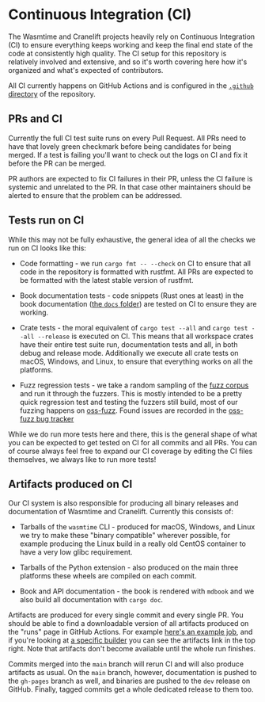 # Continuous Integration (CI)

The Wasmtime and Cranelift projects heavily rely on Continuous Integration (CI)
to ensure everything keeps working and keep the final end state of the code at
consistently high quality. The CI setup for this repository is relatively
involved and extensive, and so it's worth covering here how it's organized and
what's expected of contributors.

All CI currently happens on GitHub Actions and is configured in the [`.github`
directory][dir] of the repository.

[dir]: https://github.com/bytecodealliance/wasmtime/tree/main/.github

## PRs and CI

Currently the full CI test suite runs on every Pull Request. All PRs need to
have that lovely green checkmark before being candidates for being merged. If a
test is failing you'll want to check out the logs on CI and fix it before the PR
can be merged.

PR authors are expected to fix CI failures in their PR, unless the CI failure is
systemic and unrelated to the PR. In that case other maintainers should be
alerted to ensure that the problem can be addressed.

## Tests run on CI

While this may not be fully exhaustive, the general idea of all the checks we
run on CI looks like this:

* Code formatting - we run `cargo fmt -- --check` on CI to ensure that all code
  in the repository is formatted with rustfmt. All PRs are expected to be
  formatted with the latest stable version of rustfmt.

* Book documentation tests - code snippets (Rust ones at least) in the book
  documentation ([the `docs`
  folder](https://github.com/bytecodealliance/wasmtime/tree/main/docs)) are
  tested on CI to ensure they are working.

* Crate tests - the moral equivalent of `cargo test --all` and `cargo test --all
  --release` is executed on CI. This means that all workspace crates have their
  entire test suite run, documentation tests and all, in both debug and release
  mode. Additionally we execute all crate tests on macOS, Windows, and Linux, to
  ensure that everything works on all the platforms.

* Fuzz regression tests - we take a random sampling of the [fuzz
  corpus](https://github.com/bytecodealliance/wasmtime-libfuzzer-corpus) and run
  it through the fuzzers. This is mostly intended to be a pretty quick
  regression test and testing the fuzzers still build, most of our fuzzing
  happens on [oss-fuzz](https://oss-fuzz.com). Found issues are recorded in
  the [oss-fuzz bug tracker](https://bugs.chromium.org/p/oss-fuzz/issues/list?q=-status%3AWontFix%2CDuplicate%20-component%3AInfra%20proj%3Awasmtime&can=1)

While we do run more tests here and there, this is the general shape of what you
can be expected to get tested on CI for all commits and all PRs. You can of
course always feel free to expand our CI coverage by editing the CI files
themselves, we always like to run more tests!

## Artifacts produced on CI

Our CI system is also responsible for producing all binary releases and
documentation of Wasmtime and Cranelift. Currently this consists of:

* Tarballs of the `wasmtime` CLI - produced for macOS, Windows, and Linux we try
  to make these "binary compatible" wherever possible, for example producing the
  Linux build in a really old CentOS container to have a very low glibc
  requirement.

* Tarballs of the Python extension - also produced on the main three platforms
  these wheels are compiled on each commit.

* Book and API documentation - the book is rendered with `mdbook` and we also
  build all documentation with `cargo doc`.

Artifacts are produced for every single commit and every single PR. You should
be able to find a downloadable version of all artifacts produced on the "runs"
page in GitHub Actions. For example [here's an example
job](https://github.com/bytecodealliance/wasmtime/actions/runs/50372673), and if
you're looking at [a specific
builder](https://github.com/bytecodealliance/wasmtime/runs/488719677?check_suite_focus=true)
you can see the artifacts link in the top right. Note that artifacts don't
become available until the whole run finishes.

Commits merged into the `main` branch will rerun CI and will also produce
artifacts as usual. On the `main` branch, however, documentation is pushed to
the `gh-pages` branch as well, and binaries are pushed to the `dev` release on
GitHub. Finally, tagged commits get a whole dedicated release to them too.
